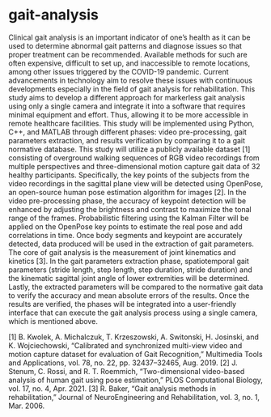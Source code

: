 # gait-analysis
Clinical gait analysis is an important indicator of one’s health as it  can be used to determine abnormal gait patterns and diagnose issues so that proper treatment can be recommended. Available methods for such are often expensive, difficult to set up, and inaccessible to remote locations, among other issues triggered by the COVID-19 pandemic. Current advancements in technology aim to resolve these issues with continuous developments especially in the field of gait analysis for rehabilitation. This study aims to develop a different approach for markerless gait analysis using only a single camera and integrate it into a software that requires minimal equipment and effort. Thus, allowing it to be more accessible in remote healthcare facilities.
This study will be implemented using Python, C++, and MATLAB through different phases: video pre-processing, gait parameters extraction, and results verification by comparing it to a gait normative database. This study will utilize a publicly available dataset [1] consisting of overground walking sequences of RGB video recordings from multiple perspectives and three-dimensional motion capture gait data of 32 healthy participants. Specifically, the key points of the subjects from the video recordings in the sagittal plane view will be detected using OpenPose, an open-source human pose estimation algorithm for images [2]. In the video pre-processing phase, the accuracy of keypoint detection will be enhanced by adjusting the brightness and contrast to maximize the tonal range of the frames. Probabilistic filtering using the Kalman Filter will be applied on the OpenPose key points to estimate the real pose and add correlations in time. Once body segments and keypoint are accurately detected, data produced will be used in the extraction of gait parameters. The core of gait analysis is the measurement of joint kinematics and kinetics [3]. In the gait parameters extraction phase, spatiotemporal gait parameters (stride length, step length, step duration, stride duration) and the kinematic sagittal joint angle of lower extremities will be determined. Lastly, the extracted parameters will be compared to the normative gait data to verify the accuracy and mean absolute errors of the results. Once the results are verified, the phases will be integrated into a user-friendly interface that can execute the gait analysis process using a single camera, which is mentioned above.

[1] B. Kwolek, A. Michalczuk, T. Krzeszowski, A. Switonski, H. Josinski, and K. Wojciechowski, “Calibrated and synchronized multi-view video and motion capture dataset for evaluation of Gait Recognition,” Multimedia Tools and Applications, vol. 78, no. 22, pp. 32437–32465, Aug. 2019. 
[2] J. Stenum, C. Rossi, and R. T. Roemmich, “Two-dimensional video-based analysis of human gait using pose estimation,” PLOS Computational Biology, vol. 17, no. 4, Apr. 2021. 
[3] R. Baker, “Gait analysis methods in rehabilitation,” Journal of NeuroEngineering and Rehabilitation, vol. 3, no. 1, Mar. 2006.
